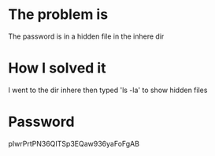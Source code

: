 # The problem is
The password is in a hidden file in the inhere dir

# How I solved it
I went to the dir inhere then typed 'ls -la' to show hidden files

# Password 
pIwrPrtPN36QITSp3EQaw936yaFoFgAB
